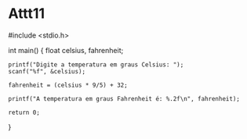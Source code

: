 # Attt11
#include <stdio.h>

int main() {
    float celsius, fahrenheit;

    printf("Digite a temperatura em graus Celsius: ");
    scanf("%f", &celsius);

    fahrenheit = (celsius * 9/5) + 32;

    printf("A temperatura em graus Fahrenheit é: %.2f\n", fahrenheit);

    return 0;
}
